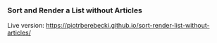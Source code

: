 ### Sort and Render a List without Articles

Live version: https://piotrberebecki.github.io/sort-render-list-without-articles/
